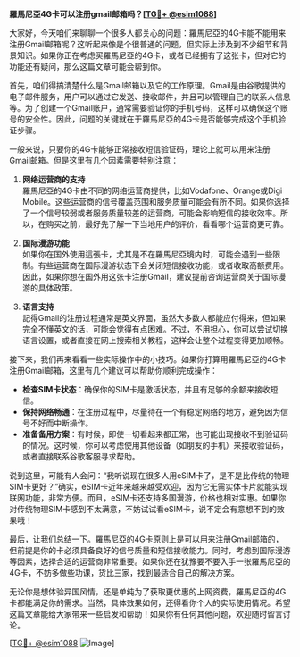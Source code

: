 **羅馬尼亞4G卡可以注册gmail邮箱吗？[[TG💪+ @esim1088](https://t.me/s/esim1088)]**

大家好，今天咱们来聊聊一个很多人都关心的问题：羅馬尼亞的4G卡能不能用来注册Gmail邮箱呢？这听起来像是个很普通的问题，但实际上涉及到不少细节和背景知识。如果你正在考虑买羅馬尼亞的4G卡，或者已经拥有了这张卡，但对它的功能还有疑问，那么这篇文章可能会帮到你。

首先，咱们得搞清楚什么是Gmail邮箱以及它的工作原理。Gmail是由谷歌提供的电子邮件服务，用户可以通过它发送、接收邮件，并且可以管理自己的联系人信息等。为了创建一个Gmail账户，通常需要验证你的手机号码，这样可以确保这个账号的安全性。因此，问题的关键就在于羅馬尼亞的4G卡是否能够完成这个手机验证步骤。

一般来说，只要你的4G卡能够正常接收短信验证码，理论上就可以用来注册Gmail邮箱。但是这里有几个因素需要特别注意：

1. **网络运营商的支持**  
   羅馬尼亞的4G卡由不同的网络运营商提供，比如Vodafone、Orange或Digi Mobile。这些运营商的信号覆盖范围和服务质量可能会有所不同。如果你选择了一个信号较弱或者服务质量较差的运营商，可能会影响短信的接收效率。所以，在购买之前，最好先了解一下当地用户的评价，看看哪个运营商更可靠。

2. **国际漫游功能**  
   如果你在国外使用這張卡，尤其是不在羅馬尼亞境内时，可能会遇到一些限制。有些运营商在国际漫游状态下会关闭短信接收功能，或者收取高额费用。因此，如果你想在国外用这张卡注册Gmail，建议提前咨询运营商关于国际漫游的具体政策。

3. **语言支持**  
   記得Gmail的注册过程通常是英文界面，虽然大多数人都能应付得来，但如果完全不懂英文的话，可能会觉得有点困难。不过，不用担心，你可以尝试切换语言设置，或者直接在网上搜索相关教程，这样会让整个过程变得更加顺畅。

接下来，我们再来看看一些实际操作中的小技巧。如果你打算用羅馬尼亞的4G卡注册Gmail邮箱，这里有几个建议可以帮助你顺利完成操作：

- **检查SIM卡状态**：确保你的SIM卡是激活状态，并且有足够的余额来接收短信。
- **保持网络畅通**：在注册过程中，尽量待在一个有稳定网络的地方，避免因为信号不好而中断操作。
- **准备备用方案**：有时候，即使一切看起来都正常，也可能出现接收不到验证码的情况。这时候，你可以考虑使用其他设备（如朋友的手机）来接收验证码，或者直接联系谷歌客服寻求帮助。

说到这里，可能有人会问：“我听说现在很多人用eSIM卡了，是不是比传统的物理SIM卡更好？”确实，eSIM卡近年来越来越受欢迎，因为它无需实体卡片就能实现联网功能，非常方便。而且，eSIM卡还支持多国漫游，价格也相对实惠。如果你对传统物理SIM卡感到不太满意，不妨试试看eSIM卡，说不定会有意想不到的效果哦！

最后，让我们总结一下。羅馬尼亞的4G卡原则上是可以用来注册Gmail邮箱的，但前提是你的卡必须具备良好的信号质量和短信接收能力。同时，考虑到国际漫游等因素，选择合适的运营商非常重要。如果你还在犹豫要不要入手一张羅馬尼亞的4G卡，不妨多做些功课，货比三家，找到最适合自己的解决方案。

无论你是想体验异国风情，还是单纯为了获取更优惠的上网资费，羅馬尼亞的4G卡都能满足你的需求。当然，具体效果如何，还得看你个人的实际使用情况。希望这篇文章能给大家带来一些启发和帮助！如果你有任何其他问题，欢迎随时留言讨论。

[[TG💪+ @esim1088](https://t.me/s/esim1088) ![Image](https://i.postimg.cc/4NQfJmqS/Snipaste-2025-05-13-00-14-12.png)]